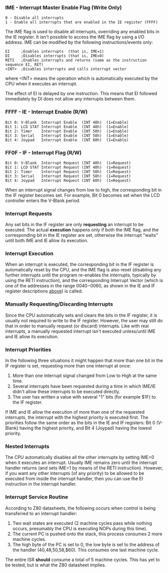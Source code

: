 ### IME - Interrupt Master Enable Flag (Write Only)

```
0 - Disable all interrupts
1 - Enable all interrupts that are enabled in the IE register (FFFF)
```

The IME flag is used to disable all interrupts, overriding any enabled
bits in the IE register. It isn't possible to access the IME flag by
using a I/O address. IME can be modified by
the following instructions/events only:

```
EI     ;Enables interrupts  (that is, IME=1)
DI     ;Disables interrupts (that is, IME=0)
RETI   ;Enables interrupts and returns (same as the instruction sequence EI, RET)
<INT>  ;Disables interrupts and calls interrupt vector
```

where \<INT\> means the operation which is automatically executed by the
CPU when it executes an interrupt.

The effect of EI is delayed by one instruction. This means that EI
followed immediately by DI does not allow any interrupts between them.

### FFFF - IE - Interrupt Enable (R/W)

```
Bit 0: V-Blank  Interrupt Enable  (INT 40h)  (1=Enable)
Bit 1: LCD STAT Interrupt Enable  (INT 48h)  (1=Enable)
Bit 2: Timer    Interrupt Enable  (INT 50h)  (1=Enable)
Bit 3: Serial   Interrupt Enable  (INT 58h)  (1=Enable)
Bit 4: Joypad   Interrupt Enable  (INT 60h)  (1=Enable)
```

### FF0F - IF - Interrupt Flag (R/W)

```
Bit 0: V-Blank  Interrupt Request (INT 40h)  (1=Request)
Bit 1: LCD STAT Interrupt Request (INT 48h)  (1=Request)
Bit 2: Timer    Interrupt Request (INT 50h)  (1=Request)
Bit 3: Serial   Interrupt Request (INT 58h)  (1=Request)
Bit 4: Joypad   Interrupt Request (INT 60h)  (1=Request)
```

When an interrupt signal changes from low to high, the
corresponding bit in the IF register becomes set. For example, Bit 0
becomes set when the LCD controller enters the V-Blank period.

### Interrupt Requests

Any set bits in the IF register are only **requesting** an interrupt to be
executed. The actual **execution** happens only if both the IME flag, and
the corresponding bit in the IE register are set, otherwise the
interrupt "waits" until both IME and IE allow its execution.

### Interrupt Execution

When an interrupt is executed, the corresponding bit in the IF
register is automatically reset by the CPU, and the IME flag
is also reset (disabling any further interrupts until the program
re-enables the interrupts, typically by using the RETI instruction), and
the corresponding Interrupt Vector (which is one of the addresses in the range
$0040-$0060, as shown in the IE and IF register descriptions [above](#ffff---ie---interrupt-enable-rw)) is
called.

### Manually Requesting/Discarding Interrupts

Since the CPU automatically sets and clears the bits in the IF register, it
is usually not required to write to the IF register. However, the user
may still do that in order to manually request (or discard) interrupts.
Like with real interrupts, a manually requested interrupt isn't executed
unless/until IME and IE allow its execution.

### Interrupt Priorities

In the following three situations it might happen that more than one bit in the IF register is set, requesting more than one interrupt at once:

1. More than one interrupt signal changed from Low to High at the same time.
2. Several interrupts have been requested during a time in which IME/IE didn't allow these interrupts to be executed directly.
3. The user has written a value with several "1" bits (for example $1F) to the IF register. 

If IME and IE allow the execution of more than one of the
requested interrupts, the interrupt with the highest priority
is executed first. The priorities follow the same order as the bits in the IE
and IF registers: Bit 0 (V-Blank) having the highest priority, and Bit 4
(Joypad) having the lowest priority.

### Nested Interrupts

The CPU automatically disables all the other interrupts by setting IME=0
when it executes an interrupt. Usually IME remains zero until the
interrupt handler returns (and sets IME=1 by means of the RETI instruction).
However, if you want any other interrupts (of any priority)
to be allowed to be executed from inside the interrupt
handler, then you can use the EI instruction in the interrupt
handler.

### Interrupt Service Routine

According to Z80 datasheets, the following occurs when control is being
transferred to an interrupt handler:

1. Two wait states are executed (2 machine cycles pass while nothing
occurs, presumably the CPU is executing NOPs during this time).
2. The current PC is pushed onto the stack, this process consumes 2 more
machine cycles.
3. The high byte of the PC is set to 0, the low byte is set to the
address of the handler ($40,$48,$50,$58,$60). This consumes one
last machine cycle.

The entire ISR **should** consume a total of 5 machine cycles. This has
yet to be tested, but is what the Z80 datasheet implies.

